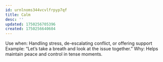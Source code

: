 ```yaml
---
id: urnlnoms344vcvlfrpyp7qf
title: Calm
desc: ''
updated: 1750256705396
created: 1750256640604
---
```


Use when: Handling stress, de-escalating conflict, or offering support
Example: “Let’s take a breath and look at the issue together.”
Why: Helps maintain peace and control in tense moments.